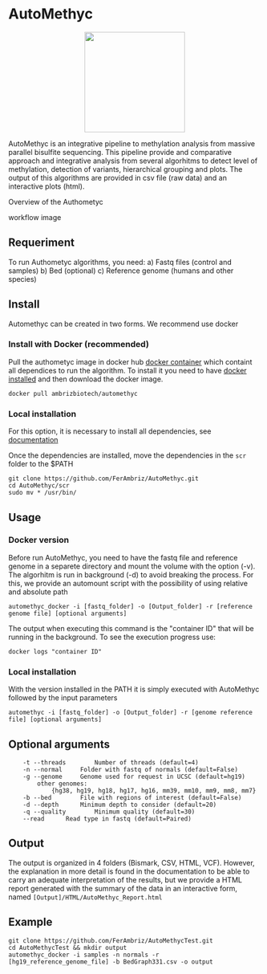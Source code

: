 # AutoMethyc
<p align="center">
  <img src="https://github.com/FerAmbriz/AutoMethyc/blob/master/img/AutoMethyc.png" width="200px" height="auto">
</p>

AutoMethyc is an integrative pipeline to methylation analysis from massive parallel bisulfite sequencing. This pipeline provide and comparative approach and integrative analysis from several algorhitms to detect level of methylation, detection of variants, hierarchical grouping and plots. The output of this algorithms are provided in csv file (raw data) and an interactive plots (html).

Overview of the Authometyc

workflow image


## Requeriment

To run Authometyc algorithms, you need:
a) Fastq files (control and samples)
b) Bed (optional)
c) Reference genome (humans and other species)

## Install

Automethyc can be created in two forms. We recommend use docker 

### Install with Docker (recommended)

Pull the authometyc image in docker hub [docker container](https://hub.docker.com/r/ambrizbiotech/automethyc) which containt all dependices to run the algorithm. To install it you need to have [docker installed](https://docs.docker.com/engine/install/) and then download the docker image.

```
docker pull ambrizbiotech/automethyc
```
### Local installation

For this option, it is necessary to install all dependencies, see [documentation](https://github.com/FerAmbriz/AutoMethyc/blob/master/Documentation.pdf)

Once the dependencies are installed, move the dependencies in the `scr` folder to the $PATH
```
git clone https://github.com/FerAmbriz/AutoMethyc.git
cd AutoMethyc/scr
sudo mv * /usr/bin/
```

## Usage
### Docker version

Before run AutoMethyc, you need to have the fastq file and reference genome in a separete directory and mount the volume with the option (-v). The algorhitm is run in background (-d) to avoid breaking the process. For this, we provide an automount script with the possibility of using relative and absolute path
```
automethyc_docker -i [fastq_folder] -o [Output_folder] -r [reference genome file] [optional arguments]
```
The output when executing this command is the "container ID" that will be running in the background. To see the execution progress use:
```
docker logs "container ID"
```
### Local installation
With the version installed in the PATH it is simply executed with AutoMethyc followed by the input parameters
```
automethyc -i [fastq_folder] -o [Output_folder] -r [genome reference file] [optional arguments]
```
## Optional arguments
```
  	-t --threads		Number of threads (default=4)
	-n --normal		Folder with fastq of normals (default=False)
	-g --genome		Genome used for request in UCSC (default=hg19)
		other genomes:
			{hg38, hg19, hg18, hg17, hg16, mm39, mm10, mm9, mm8, mm7}
	-b --bed		File with regions of interest (default=False)
	-d --depth		Minimum depth to consider (default=20)
	-q --quality		Minimum quality (default=30)
	--read		Read type in fastq (default=Paired)
```
## Output
The output is organized in 4 folders (Bismark, CSV, HTML, VCF). However, the explanation in more detail is found in the documentation to be able to carry an adequate interpretation of the results, but we provide a HTML report generated with the summary of the data in an interactive form, named `[Output]/HTML/AutoMethyc_Report.html`
## Example
```
git clone https://github.com/FerAmbriz/AutoMethycTest.git
cd AutoMethycTest && mkdir output
automethyc_docker -i samples -n normals -r [hg19_reference_genome_file] -b BedGraph331.csv -o output
```

